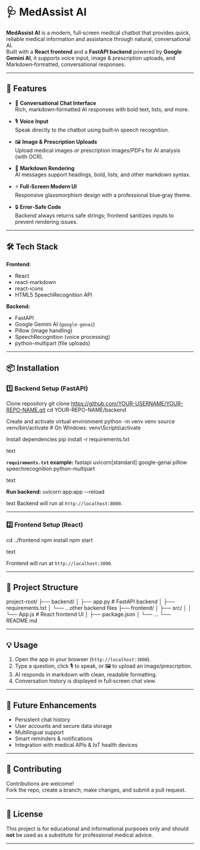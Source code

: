 # 🩺 MedAssist AI

**MedAssist AI** is a modern, full‑screen medical chatbot that provides quick, reliable medical information and assistance through natural, conversational AI.  
Built with a **React frontend** and a **FastAPI backend** powered by **Google Gemini AI**, it supports voice input, image & prescription uploads, and Markdown‑formatted, conversational responses.

---

## 🚀 Features

- 💬 **Conversational Chat Interface**  
  Rich, markdown‑formatted AI responses with bold text, lists, and more.

- 🎙 **Voice Input**  
  Speak directly to the chatbot using built‑in speech recognition.

- 🖼 **Image & Prescription Uploads**  
  Upload medical images *or* prescription images/PDFs for AI analysis (with OCR).

- 📄 **Markdown Rendering**  
  AI messages support headings, bold, lists, and other markdown syntax.

- ⚡ **Full‑Screen Modern UI**  
  Responsive glassmorphism design with a professional blue‑gray theme.

- 🔒 **Error‑Safe Code**  
  Backend always returns safe strings; frontend sanitizes inputs to prevent rendering issues.

---

## 🛠 Tech Stack

**Frontend:**
- React
- react-markdown
- react-icons
- HTML5 SpeechRecognition API

**Backend:**
- FastAPI
- Google Gemini AI (`google-genai`)
- Pillow (image handling)
- SpeechRecognition (voice processing)
- python-multipart (file uploads)

---

## 📦 Installation

### 1️⃣ Backend Setup (FastAPI)

Clone repository
git clone https://github.com/YOUR-USERNAME/YOUR-REPO-NAME.git
cd YOUR-REPO-NAME/backend

Create and activate virtual environment
python -m venv venv
source venv/bin/activate # On Windows: venv\Scripts\activate

Install dependencies
pip install -r requirements.txt

text

**`requirements.txt` example:**
fastapi
uvicorn[standard]
google-genai
pillow
speechrecognition
python-multipart

text

**Run backend:**
uvicorn app:app --reload

text
Backend will run at `http://localhost:8000`.

---

### 2️⃣ Frontend Setup (React)

cd ../frontend
npm install
npm start

text

Frontend will run at `http://localhost:3000`.

---

## 📂 Project Structure

project-root/
├── backend/
│ ├── app.py # FastAPI backend
│ ├── requirements.txt
│ └── ...other backend files
├── frontend/
│ ├── src/
│ │ └── App.js # React frontend UI
│ ├── package.json
│ └── ...
└── README.md


---

## 💡 Usage

1. Open the app in your browser (`http://localhost:3000`).
2. Type a question, click 🎙️ to speak, or 🖼️ to upload an image/prescription.
3. AI responds in markdown with clean, readable formatting.
4. Conversation history is displayed in full‑screen chat view.

---

## 📌 Future Enhancements

- Persistent chat history
- User accounts and secure data storage
- Multilingual support
- Smart reminders & notifications
- Integration with medical APIs & IoT health devices

---

## 🤝 Contributing

Contributions are welcome!  
Fork the repo, create a branch, make changes, and submit a pull request.

---

## 📜 License

This project is for educational and informational purposes only and should **not** be used as a substitute for professional medical advice.

---
